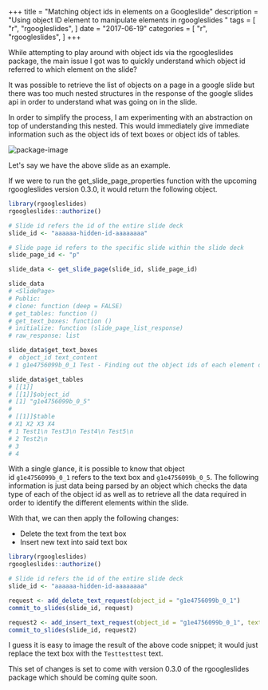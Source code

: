 +++
title = "Matching object ids in elements on a Googleslide"
description = "Using object ID element to manipulate elements in rgoogleslides "
tags = [
    "r",
    "rgoogleslides",
]
date = "2017-06-19"
categories = [
    "r",
    "rgoogleslides",
]
+++

While attempting to play around with object ids via the rgoogleslides package, the main issue I got was to quickly understand which object id referred to which element on the slide?

It was possible to retrieve the list of objects on a page in a google slide but there was too much nested structures in the response of the google slides api in order to understand what was going on in the slide.

In order to simplify the process, I am experimenting with an abstraction on top of understanding this nested. This would immediately give immediate information such as the object ids of text boxes or object ids of tables.

![package-image](/20170619_matchingObjectIDElementGoogleslide/slides_tables.png)

Let's say we have the above slide as an example.

If we were to run the get_slide_page_properties function with the upcoming rgoogleslides version 0.3.0, it would return the following object.

```R
library(rgoogleslides)
rgoogleslides::authorize()

# Slide id refers the id of the entire slide deck
slide_id <- "aaaaaa-hidden-id-aaaaaaaa"

# Slide page id refers to the specific slide within the slide deck
slide_page_id <- "p"

slide_data <- get_slide_page(slide_id, slide_page_id)

slide_data
# <SlidePage>
# Public:
# clone: function (deep = FALSE)
# get_tables: function ()
# get_text_boxes: function ()
# initialize: function (slide_page_list_response)
# raw_response: list

slide_data$get_text_boxes
#  object_id text_content
# 1 g1e4756099b_0_1 Test - Finding out the object ids of each element on this page\n

slide_data$get_tables
# [[1]]
# [[1]]$object_id
# [1] "g1e4756099b_0_5"
#
# [[1]]$table
# X1 X2 X3 X4
# 1 Test1\n Test3\n Test4\n Test5\n
# 2 Test2\n
# 3
# 4
```

With a single glance, it is possible to know that object id `g1e4756099b_0_1` refers to the text box and `g1e4756099b_0_5`. The following information is just data being parsed by an object which checks the data type of each of the object id as well as to retrieve all the data required in order to identify the different elements within the slide.

With that, we can then apply the following changes:

- Delete the text from the text box
- Insert new text into said text box

```R
library(rgoogleslides)
rgoogleslides::authorize()

# Slide id refers the id of the entire slide deck
slide_id <- "aaaaaa-hidden-id-aaaaaaaa"

request <- add_delete_text_request(object_id = "g1e4756099b_0_1")
commit_to_slides(slide_id, request)

request2 <- add_insert_text_request(object_id = "g1e4756099b_0_1", text = 'Testtesttest')
commit_to_slides(slide_id, request2)
```

I guess it is easy to image the result of the above code snippet; it would just replace the text box with the `Testtesttest` text.

This set of changes is set to come with version 0.3.0 of the rgoogleslides package which should be coming quite soon.
